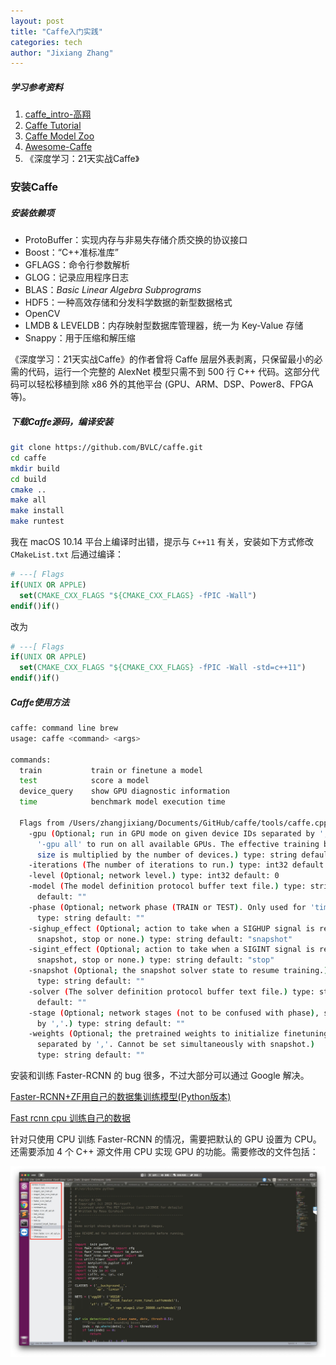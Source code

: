 ```yaml
---
layout: post
title: "Caffe入门实践"
categories: tech
author: "Jixiang Zhang"
---
```


##### 学习参考资料

1. [caffe_intro-高翔](<https://pan.baidu.com/s/1jI3lGiy>)
2. [Caffe Tutorial](http://caffe.berkeleyvision.org/tutorial/)
3. [Caffe Model Zoo](http://caffe.berkeleyvision.org/model_zoo.html)
4. [Awesome-Caffe](https://github.com/MichaelXin/Awesome-Caffe)
5. 《深度学习：21天实战Caffe》

### 安装Caffe

##### 安装依赖项

- ProtoBuffer：实现内存与非易失存储介质交换的协议接口
- Boost：“C++准标准库”
- GFLAGS：命令行参数解析
- GLOG：记录应用程序日志
- BLAS：*Basic Linear Algebra Subprograms*
- HDF5：一种高效存储和分发科学数据的新型数据格式
- OpenCV
- LMDB & LEVELDB：内存映射型数据库管理器，统一为 Key-Value 存储
- Snappy：用于压缩和解压缩

《深度学习：21天实战Caffe》的作者曾将 Caffe 层层外表剥离，只保留最小的必需的代码，运行一个完整的 AlexNet 模型只需不到 500 行 C++ 代码。这部分代码可以轻松移植到除 x86 外的其他平台 (GPU、ARM、DSP、Power8、FPGA等)。

##### 下载Caffe源码，编译安装

```bash
git clone https://github.com/BVLC/caffe.git
cd caffe
mkdir build
cd build
cmake ..
make all
make install
make runtest
```

我在 macOS 10.14 平台上编译时出错，提示与 `C++11` 有关，安装如下方式修改 `CMakeList.txt` 后通过编译：

```cmake
# ---[ Flags
if(UNIX OR APPLE)
  set(CMAKE_CXX_FLAGS "${CMAKE_CXX_FLAGS} -fPIC -Wall")
endif()if()
```

改为

```cmake
# ---[ Flags
if(UNIX OR APPLE)
  set(CMAKE_CXX_FLAGS "${CMAKE_CXX_FLAGS} -fPIC -Wall -std=c++11")
endif()if()
```

##### Caffe使用方法

```bash
caffe: command line brew
usage: caffe <command> <args>

commands:
  train           train or finetune a model
  test            score a model
  device_query    show GPU diagnostic information
  time            benchmark model execution time

  Flags from /Users/zhangjixiang/Documents/GitHub/caffe/tools/caffe.cpp:
    -gpu (Optional; run in GPU mode on given device IDs separated by ','.Use
      '-gpu all' to run on all available GPUs. The effective training batch
      size is multiplied by the number of devices.) type: string default: ""
    -iterations (The number of iterations to run.) type: int32 default: 50
    -level (Optional; network level.) type: int32 default: 0
    -model (The model definition protocol buffer text file.) type: string
      default: ""
    -phase (Optional; network phase (TRAIN or TEST). Only used for 'time'.)
      type: string default: ""
    -sighup_effect (Optional; action to take when a SIGHUP signal is received:
      snapshot, stop or none.) type: string default: "snapshot"
    -sigint_effect (Optional; action to take when a SIGINT signal is received:
      snapshot, stop or none.) type: string default: "stop"
    -snapshot (Optional; the snapshot solver state to resume training.)
      type: string default: ""
    -solver (The solver definition protocol buffer text file.) type: string
      default: ""
    -stage (Optional; network stages (not to be confused with phase), separated
      by ','.) type: string default: ""
    -weights (Optional; the pretrained weights to initialize finetuning,
      separated by ','. Cannot be set simultaneously with snapshot.)
      type: string default: ""
```

安装和训练 Faster-RCNN 的 bug 很多，不过大部分可以通过 Google 解决。

[Faster-RCNN+ZF用自己的数据集训练模型(Python版本)](https://blog.csdn.net/sinat_30071459/article/details/51332084)

[Fast rcnn cpu 训练自己的数据](https://blog.csdn.net/u012675539/article/details/53537271)

针对只使用 CPU 训练 Faster-RCNN 的情况，需要把默认的 GPU 设置为 CPU。还需要添加 4 个 C++ 源文件用 CPU 实现 GPU 的功能。需要修改的文件包括：

![](images/FilesNeedToChange.jpg)
